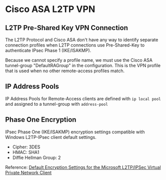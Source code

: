 # Cisco ASA L2TP VPN

## L2TP Pre-Shared Key VPN Connection

The L2TP Protocol and Cisco ASA don't have any way to identify separate connection profiles when L2TP connections use Pre-Shared-Key to authenticate IPsec Phase 1 (IKE/ISAKMP).

Because we cannot specify a profile name, we must use the Cisco ASA tunnel-group "DefaultRAGroup" in the configuration. 
This is the VPN profile that is used when no other remote-access profiles match.

## IP Address Pools

IP Address Pools for Remote-Access clients are defined with `ip local pool` and assigned to a tunnel-group with `address-pool`

## Phase One Encryption

IPsec Phase One (IKE/ISAKMP) encryption settings compatible with Windows L2TP-IPsec client default settings.
* Cipher: 3DES
* HMAC: SHA1
* Diffie Hellman Group: 2

Reference: [Default Encryption Settings for the Microsoft L2TP/IPSec Virtual Private Network Client](https://support.microsoft.com/en-us/help/325158/default-encryption-settings-for-the-microsoft-l2tp-ipsec-virtual-priva)
